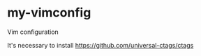 # my-vimconfig
Vim configuration

It's necessary to install https://github.com/universal-ctags/ctags
